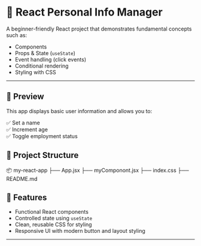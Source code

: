 # 🧠 React Personal Info Manager

A beginner-friendly React project that demonstrates fundamental concepts such as:

- Components
- Props & State (`useState`)
- Event handling (click events)
- Conditional rendering
- Styling with CSS

---

## 🚀 Preview

This app displays basic user information and allows you to:

✅ Set a name  
✅ Increment age  
✅ Toggle employment status  

## 📁 Project Structure

📦 my-react-app
├── App.jsx
├── myComponont.jsx
├── index.css
├── README.md

## 🧩 Features

- Functional React components
- Controlled state using `useState`
- Clean, reusable CSS for styling
- Responsive UI with modern button and layout styling

---
